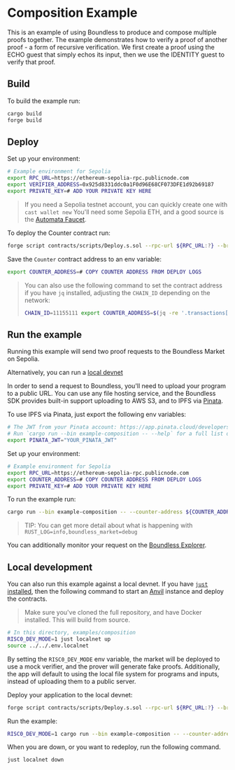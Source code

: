 # Composition Example

This is an example of using Boundless to produce and compose multiple proofs together.
The example demonstrates how to verify a proof of another proof - a form of recursive verification.
We first create a proof using the ECHO guest that simply echos its input, then we use the IDENTITY guest to verify that proof.

## Build

To build the example run:

```bash
cargo build
forge build
```

## Deploy

Set up your environment:

```bash
# Example environment for Sepolia
export RPC_URL=https://ethereum-sepolia-rpc.publicnode.com
export VERIFIER_ADDRESS=0x925d8331ddc0a1F0d96E68CF073DFE1d92b69187
export PRIVATE_KEY=# ADD YOUR PRIVATE KEY HERE
```

> If you need a Sepolia testnet account, you can quickly create one with `cast wallet new`
> You'll need some Sepolia ETH, and a good source is the [Automata Faucet](https://www.sepoliafaucet.io/).

To deploy the Counter contract run:

```bash
forge script contracts/scripts/Deploy.s.sol --rpc-url ${RPC_URL:?} --broadcast -vv
```

Save the `Counter` contract address to an env variable:

```bash
export COUNTER_ADDRESS=# COPY COUNTER ADDRESS FROM DEPLOY LOGS
```

> You can also use the following command to set the contract address if you have `jq` installed, adjusting the `CHAIN_ID` depending on the network:
>
> ```bash
> CHAIN_ID=11155111 export COUNTER_ADDRESS=$(jq -re '.transactions[] | select(.contractName == "Counter") | .contractAddress' ./broadcast/Deploy.s.sol/${CHAIN_ID:?}/run-latest.json)
> ```

## Run the example

Running this example will send two proof requests to the Boundless Market on Sepolia.

Alternatively, you can run a [local devnet](#local-development)

In order to send a request to Boundless, you'll need to upload your program to a public URL.
You can use any file hosting service, and the Boundless SDK provides built-in support uploading to AWS S3, and to IPFS via [Pinata](https://www.pinata.cloud).

To use IPFS via Pinata, just export the following env variables:

```bash
# The JWT from your Pinata account: https://app.pinata.cloud/developers/api-keys
# Run `cargo run --bin example-composition -- --help` for a full list of options.
export PINATA_JWT="YOUR_PINATA_JWT"
```

Set up your environment:

```bash
# Example environment for Sepolia
export RPC_URL=https://ethereum-sepolia-rpc.publicnode.com
export COUNTER_ADDRESS=# COPY COUNTER ADDRESS FROM DEPLOY LOGS
export PRIVATE_KEY=# ADD YOUR PRIVATE KEY HERE
```

To run the example run:

```bash
cargo run --bin example-composition -- --counter-address ${COUNTER_ADDRESS:?}
```

> TIP: You can get more detail about what is happening with `RUST_LOG=info,boundless_market=debug`

You can additionally monitor your request on the [Boundless Explorer](https://explorer.beboundless.xyz).

## Local development

You can also run this example against a local devnet.
If you have [`just` installed](https://github.com/casey/just), then the following command to start an [Anvil](https://book.getfoundry.sh/anvil/) instance and deploy the contracts.

> Make sure you've cloned the full repository, and have Docker installed. This will build from source.

```bash
# In this directory, examples/composition
RISC0_DEV_MODE=1 just localnet up
source ../../.env.localnet
```

By setting the `RISC0_DEV_MODE` env variable, the market will be deployed to use a mock verifier, and the prover will generate fake proofs.
Additionally, the app will default to using the local file system for programs and inputs, instead of uploading them to a public server.

Deploy your application to the local devnet:

```bash
forge script contracts/scripts/Deploy.s.sol --rpc-url ${RPC_URL:?} --broadcast -vv
```

Run the example:

```bash
RISC0_DEV_MODE=1 cargo run --bin example-composition -- --counter-address ${COUNTER_ADDRESS:?} --storage-provider file
```

When you are down, or you want to redeploy, run the following command.

```bash
just localnet down
```
